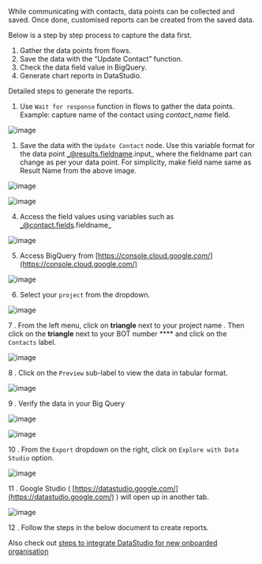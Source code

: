 While communicating with contacts, data points can be collected and saved. Once done, customised reports can be created from the saved data.

Below is a step by step process to capture the data first.

1. Gather the data points from flows.
1. Save the data with the “Update Contact” function.
1. Check the data field value in BigQuery.
1. Generate chart reports in DataStudio.



Detailed steps to generate the reports.

1. Use `Wait for response` function in flows to gather the data points. Example: capture name of the contact using _contact_name_ field.

![image](https://user-images.githubusercontent.com/32592458/219550290-32ac760a-39bf-4243-9ac2-c5cf1232ba13.png)

1. Save the data with the `Update Contact` node. Use this variable format for the data point   _@results.fieldname.input_ where the fieldname part can change as per your data point. For simplicity, make field name same as Result Name from the above image.

![image](https://user-images.githubusercontent.com/32592458/219550304-bcc8ae6d-8309-4aa6-8dbd-f11ddfa70be4.png)

![image](https://user-images.githubusercontent.com/32592458/219550316-c303b7d0-c3d4-4110-93fd-8d0e168ce097.png)



4. Access the field values using variables such as  _@contact.fields.fieldname_

![image](https://user-images.githubusercontent.com/32592458/219550335-7072aed0-2fb3-4c91-a944-66c653de7acb.png)

5. Access BigQuery from [https://console.cloud.google.com/](https://console.cloud.google.com/)



![image](https://user-images.githubusercontent.com/32592458/219550346-0059ca7d-d59a-4cd8-b3f4-b7a80d2b5b41.png)



6.  Select your `project` from the dropdown.

![image](https://user-images.githubusercontent.com/32592458/219550363-9e319041-f8b1-461d-9f73-080dfeb76df5.png)



7 . From the left menu, click  on **triangle** next to your project name . Then click on the **triangle** next to  your BOT number **** and click on the `Contacts` label.

![image](https://user-images.githubusercontent.com/32592458/219550376-ca64cea3-8e5c-4a14-8c71-e72f5d46f62d.png)



8 . Click on the `Preview`  sub-label to view the data in tabular format.

![image](https://user-images.githubusercontent.com/32592458/219550394-df8a3820-2308-427d-8631-12fa86641bd5.png)



9 . Verify the data in your Big Query

![image](https://user-images.githubusercontent.com/32592458/219550409-945fd4d7-0190-4644-b726-601f4ba8ffe0.png)

![image](https://user-images.githubusercontent.com/32592458/219550427-f2e6eac2-e8d7-4c26-814a-eeaaae63cf2f.png)

10 .  From the `Export` dropdown on the right, click on `Explore with Data Studio` option.

![image](https://user-images.githubusercontent.com/32592458/219550434-9c528e83-c7c5-4898-9133-d3e0c1a98fae.png)



11 . Google Studio ( [https://datastudio.google.com/](https://datastudio.google.com/) ) will open up in another tab.

![image](https://user-images.githubusercontent.com/32592458/219550449-66b0ccc9-cfd6-4446-8058-a0c7bd81ba46.png)

12 . Follow the steps in the below document to create reports.

Also check out [steps to integrate DataStudio for new onboarded organisation](https://glific.slab.com/posts/create-reports-for-new-organization-vzlvtpuw)
